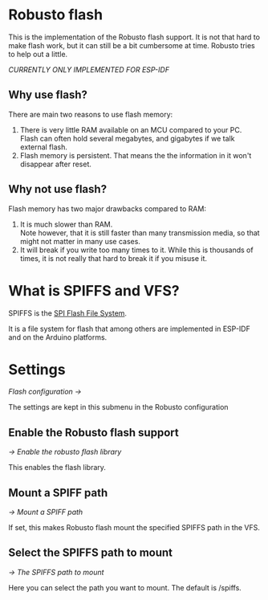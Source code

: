 # Robusto flash
This is the implementation of the Robusto flash support. 
It is not that hard to make flash work, but it can still be a bit cumbersome at time. Robusto tries to help out a little.

_CURRENTLY ONLY IMPLEMENTED FOR ESP-IDF_

## Why use flash?

There are main two reasons to use flash memory:
1. There is very little RAM available on an MCU compared to your PC.<br/>
 Flash can often hold several megabytes, and gigabytes if we talk external flash.
2. Flash memory is persistent. That means the the information in it won't disappear after reset. 

## Why not use flash?
Flash memory has two major drawbacks compared to RAM:
1. It is much slower than RAM. <br/>
Note however, that it is still faster than many transmission media, so that might not matter in many use cases.
1. It will break if you write too many times to it. 
While this is thousands of times, it is not really that hard to break it if you misuse it. 

# What is SPIFFS and VFS?

SPIFFS is the [SPI Flash File System](https://github.com/pellepl/spiffs?tab=readme-ov-file#spiffs-spi-flash-file-system). 

It is a file system for flash that among others are implemented in ESP-IDF and on the Arduino platforms. 

# Settings
_Flash configuration ->_

The settings are kept in this submenu in the Robusto configuration
## Enable the Robusto flash support
_-> Enable the robusto flash library_

This enables the flash library.
## Mount a SPIFF path
_-> Mount a SPIFF path_

If set, this makes Robusto flash mount the specified SPIFFS path in the VFS.
## Select the SPIFFS path to mount
_-> The SPIFFS path to mount_

Here you can select the path you want to mount. The default is /spiffs.
